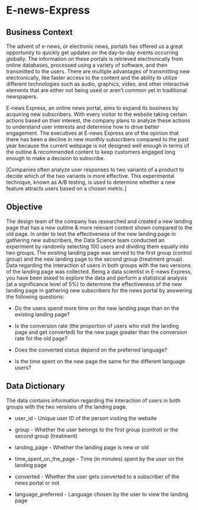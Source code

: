 # E-news-Express

## Business Context

The advent of e-news, or electronic news, portals has offered us a great opportunity to quickly get updates on the day-to-day events occurring globally. The information on these portals is retrieved electronically from online databases, processed using a variety of software, and then transmitted to the users. There are multiple advantages of transmitting new electronically, like faster access to the content and the ability to utilize different technologies such as audio, graphics, video, and other interactive elements that are either not being used or aren’t common yet in traditional newspapers.

E-news Express, an online news portal, aims to expand its business by acquiring new subscribers. With every visitor to the website taking certain actions based on their interest, the company plans to analyze these actions to understand user interests and determine how to drive better engagement. The executives at E-news Express are of the opinion that there has been a decline in new monthly subscribers compared to the past year because the current webpage is not designed well enough in terms of the outline & recommended content to keep customers engaged long enough to make a decision to subscribe.

[Companies often analyze user responses to two variants of a product to decide which of the two variants is more effective. This experimental technique, known as A/B testing, is used to determine whether a new feature attracts users based on a chosen metric.]

## Objective

The design team of the company has researched and created a new landing page that has a new outline & more relevant content shown compared to the old page. In order to test the effectiveness of the new landing page in gathering new subscribers, the Data Science team conducted an experiment by randomly selecting 100 users and dividing them equally into two groups. The existing landing page was served to the first group (control group) and the new landing page to the second group (treatment group). Data regarding the interaction of users in both groups with the two versions of the landing page was collected. Being a data scientist in E-news Express, you have been asked to explore the data and perform a statistical analysis (at a significance level of 5%) to determine the effectiveness of the new landing page in gathering new subscribers for the news portal by answering the following questions:

- Do the users spend more time on the new landing page than on the existing landing page?

- Is the conversion rate (the proportion of users who visit the landing page and get converted) for the new page greater than the conversion rate for the old page?

- Does the converted status depend on the preferred language?

- Is the time spent on the new page the same for the different language users?

## Data Dictionary

The data contains information regarding the interaction of users in both groups with the two versions of the landing page.

- user_id - Unique user ID of the person visiting the website

- group - Whether the user belongs to the first group (control) or the second group (treatment)

- landing_page - Whether the landing page is new or old

- time_spent_on_the_page - Time (in minutes) spent by the user on the landing page

- converted - Whether the user gets converted to a subscriber of the news portal or not

- language_preferred - Language chosen by the user to view the landing page

